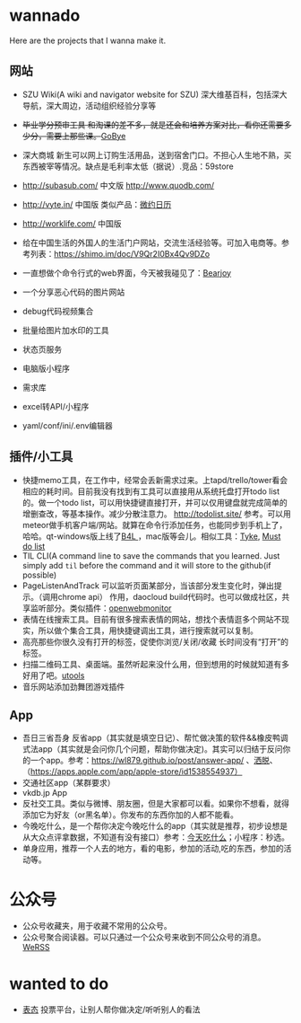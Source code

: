 # wannado

Here are the projects that I wanna make it.

## 网站
+ SZU Wiki(A wiki and navigator website for SZU)
深大维基百科，包括深大导航，深大周边，活动组织经验分享等

+ ~~毕业学分预审工具 和淘课的差不多，就是还会和培养方案对比，看你还需要多少分，需要上那些课。~~[GoBye](http://stu.szu.edu.cn/gobye)
+ 深大商城 新生可以网上订购生活用品，送到宿舍门口。不担心人生地不熟，买东西被宰等情况。缺点是毛利率太低（据说）.竞品：59store
+ http://subasub.com/ 中文版 http://www.quodb.com/
+ http://vyte.in/ 中国版 类似产品：[微约日历](http://www.wedate.me/)
+ http://worklife.com/ 中国版
+ 给在中国生活的外国人的生活门户网站，交流生活经验等。可加入电商等。参考列表：https://shimo.im/doc/V9Qr2I0Bx4Qv9DZo
+ 一直想做个命令行式的web界面，今天被我碰见了：[Bearjoy](http://www.bearjoy.com/)
+ 一个分享恶心代码的图片网站
+ debug代码视频集合
+ 批量给图片加水印的工具
+ 状态页服务
+ 电脑版小程序
+ 需求库
+ excel转API/小程序
+ yaml/conf/ini/.env编辑器

## 插件/小工具

+ 快捷memo工具，在工作中，经常会丢新需求过来。上tapd/trello/tower看会相应的耗时间。目前我没有找到有工具可以直接用从系统托盘打开todo list的。做一个todo list，可以用快捷键直接打开，并可以仅用键盘就完成简单的增删查改，等基本操作。减少分散注意力。
 http://todolist.site/ 参考。可以用meteor做手机客户端/网站。就算在命令行添加任务，也能同步到手机上了，哈哈。qt-windows版上线了[B4L
](https://github.com/skys215/B4L)，mac版等会儿。相似工具：[Tyke](http://tyke.io/), [Must do list](https://itunes.apple.com/us/app/must-do-list/id1286494421)
+ TIL CLI(A command line to save the commands that you learned. Just simply add `til` before the command and it will store to the github(if possible)
+ PageListenAndTrack 可以监听页面某部分，当该部分发生变化时，弹出提示。（调用chrome api） 作用，daocloud build代码时。也可以做成社区，共享监听部分。类似插件：[openwebmonitor](http://openwebmonitor.netqon.com/)
+ 表情在线搜索工具。目前有很多搜索表情的网站，想找个表情逛多个网站不现实，所以做个集合工具，用快捷键调出工具，进行搜索就可以复制。
+ 高亮那些你很久没有打开的标签，促使你浏览/关闭/收藏 长时间没有“打开”的标签。
+ 扫描二维码工具、桌面端。虽然听起来没什么用，但到想用的时候就知道有多好用了吧。[utools](https://www.appinn.com/utools/)
+ 音乐网站添加劲舞团游戏插件

## App
+ 吾日三省吾身 反省app（其实就是填空日记）、帮忙做决策的软件&&橡皮鸭调式法app（其实就是会问你几个问题，帮助你做决定)。其实可以归结于反问你的一个app。参考：https://wl879.github.io/post/answer-app/ 、[洒脱](https://apps.apple.com/cn/app/id1208169858)、（https://apps.apple.com/app/apple-store/id1538554937）
+ 交通社区app（某群要求）
+ vkdb.jp App
+ 反社交工具。类似与微博、朋友圈，但是大家都可以看。如果你不想看，就得添加它为好友（or黑名单）。你发布的东西你加的人都不能看。
+ 今晚吃什么，是一个帮你决定今晚吃什么的app（其实就是推荐，初步设想是从大众点评拿数据，不知道有没有接口）参考：[今天吃什么](https://book.douban.com/subject/26989573/)；小程序：秒选。
+ 单身应用，推荐一个人去的地方，看的电影，参加的活动,吃的东西，参加的活动等。

# 公众号
+ 公众号收藏夹，用于收藏不常用的公众号。
+ 公众号聚合阅读器。可以只通过一个公众号来收到不同公众号的消息。[WeRSS](https://werss.app/)

# wanted to do
+ [表态](https://itunes.apple.com/cn/app/id1134616645) 投票平台，让别人帮你做决定/听听别人的看法
